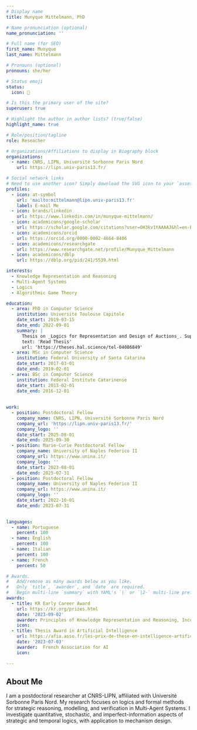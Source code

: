 ```yaml
---
# Display name
title: Munyque Mittelmann, PhD

# Name pronunciation (optional)
name_pronunciation: ''

# Full name (for SEO)
first_name: Munyque
last_name: Mittelmann

# Pronouns (optional)
pronouns: she/her

# Status emoji
status:
  icon: 🌸

# Is this the primary user of the site?
superuser: true

# Highlight the author in author lists? (true/false)
highlight_name: true

# Role/position/tagline
role: Reseacher

# Organizations/Affiliations to display in Biography block 
organizations:
  - name: CNRS, LIPN, Université Sorbonne Paris Nord
    url: https://lipn.univ-paris13.fr/

# Social network links
# Need to use another icon? Simply download the SVG icon to your `assets/media/icons/` folder.
profiles:
  - icon: at-symbol
    url: 'mailto:mittelmann@lipn.univ-paris13.fr'
    label: E-mail Me
  - icon: brands/linkedin
    url: https://www.linkedin.com/in/munyque-mittelmann/
  - icon: academicons/google-scholar
    url: https://scholar.google.com/citations?user=OH3kv1YAAAAJ&hl=en-EN
  - icon: academicons/orcid
    url: https://orcid.org/0000-0002-4664-8406
  - icon: academicons/researchgate
    url: https://www.researchgate.net/profile/Munyque_Mittelmann
  - icon: academicons/dblp
    url: https://dblp.org/pid/241/5539.html

interests:
  - Knowledge Representation and Reasoning
  - Multi-Agent Systems
  - Logics
  - Algorithmic Game Theory

education:
  - area: PhD in Computer Science
    institution: Université Toulouse Capitole
    date_start: 2019-03-15
    date_end: 2022-09-01
    summary: |
      Thesis on _Logics for Representation and Design of Auctions_. Supervised by [Prof Laurent Perrussel](https://www.irit.fr/~Laurent.Perrussel/). 
      text: 'Read Thesis'
      url: 'https://theses.hal.science/tel-04086849'
  - area: MSc in Computer Science
    institution: Federal University of Santa Catarina
    date_start: 2017-03-01
    date_end: 2019-02-01
  - area: BSc in Computer Science
    institution: Federal Institute Catarinense
    date_start: 2013-02-01
    date_end: 2016-12-01
    
 
work:
  - position: Postdoctoral Fellow
    company_name: CNRS, LIPN, Université Sorbonne Paris Nord
    company_url: 'https://lipn.univ-paris13.fr/'
    company_logo: ''
    date_start: 2025-08-01
    date_end: 2025-09-30
  - position: Marie-Curie Postdoctoral Fellow
    company_name: University of Naples Federico II
    company_url: https://www.unina.it/
    company_logo: ''
    date_start: 2023-08-01
    date_end: 2025-07-31
  - position: Postdoctoral Fellow
    company_name: University of Naples Federico II
    company_url: https://www.unina.it/
    company_logo: ''
    date_start: 2022-10-01
    date_end: 2023-07-31
  

languages:
  - name: Portuguese
    percent: 100
  - name: English
    percent: 100
  - name: Italian
    percent: 100  
  - name: French
    percent: 50

# Awards.
#   Add/remove as many awards below as you like.
#   Only `title`, `awarder`, and `date` are required.
#   Begin multi-line `summary` with YAML's `|` or `|2-` multi-line prefix and indent 2 spaces below.
awards:
  - title: KR Early Career Award
    url: https://kr.org/prizes.html
    date: '2023-09-02'
    awarder: Principles of Knowledge Representation and Reasoning, Incorporated (KR Inc.)
    icon: 
  - title: Thesis Award in Artificial Intelligence  
    url: https://afia.asso.fr/les-prix-de-these-en-intelligence-artificielle/
    date: '2023-07-03'
    awarder:  French Association for AI
    icon:   

---
```


## About Me

I am a postdoctoral researcher at CNRS-LIPN, affiliated with Université Sorbonne Paris Nord. My research focuses on logics and formal methods for strategic reasoning, modelling, and verification in Multi-Agent Systems. I investigate quantitative, stochastic, and imperfect-information aspects of strategic and temporal logics, with application to mechanism design. 

